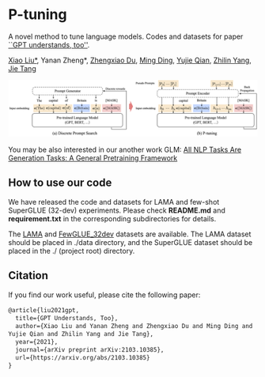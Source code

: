 # P-tuning
A novel method to tune language models. Codes and datasets for paper [``GPT understands, too''](https://arxiv.org/abs/2103.10385).

[Xiao Liu*](https://scholar.google.com.hk/citations?user=VKI8EhUAAAAJ&hl=zh-CN), Yanan Zheng*, [Zhengxiao Du](https://scholar.google.com/citations?user=A8x07E0AAAAJ&hl=en), [Ming Ding](https://scholar.google.com/citations?user=Va50YzkAAAAJ&hl=en), [Yujie Qian](https://scholar.google.com/citations?user=93a-9kkAAAAJ&hl=en), [Zhilin Yang](https://scholar.google.com.hk/citations?user=7qXxyJkAAAAJ&hl=en), [Jie Tang](http://keg.cs.tsinghua.edu.cn/jietang/)

![](img/PT.png)

You may be also interested in our another work GLM: [All NLP Tasks Are Generation Tasks: A General Pretraining Framework](https://github.com/THUDM/GLM)

## How to use our code
We have released the code and datasets for LAMA and few-shot SuperGLUE (32-dev) experiments. Please check **README.md** and **requirement.txt** in the corresponding subdirectories for details.

The [LAMA](https://cloud.tsinghua.edu.cn/f/21b9dcf05cc44adfad25/?dl=1) and [FewGLUE_32dev](https://github.com/THUDM/P-tuning/tree/main/FewGLUE_32dev) datasets are available. The LAMA dataset should be placed in ./data directory, and the SuperGLUE dataset should be placed in the ./ (project root) directory.

## Citation

If you find our work useful, please cite the following paper:

    @article{liu2021gpt,
      title={GPT Understands, Too}, 
      author={Xiao Liu and Yanan Zheng and Zhengxiao Du and Ming Ding and Yujie Qian and Zhilin Yang and Jie Tang},
      year={2021},
      journal={arXiv preprint arXiv:2103.10385},
      url={https://arxiv.org/abs/2103.10385}
    }
